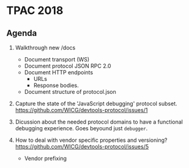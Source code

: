# TPAC 2018


## Agenda

1. Walkthrough new /docs
    - Document transport (WS) 
    - Document protocol JSON RPC 2.0 
    - Document HTTP endpoints
        - URLs
        - Response bodies.
    - Document structure of protocol.json

2.  Capture the state of the 'JavaScript debugging' protocol subset. https://github.com/WICG/devtools-protocol/issues/1

3. Dicussion about the needed protocol domains to have a functional debugging experience. Goes beyound just `debugger`.

3. How to deal with vendor specific properties and versioning? https://github.com/WICG/devtools-protocol/issues/5
	- Vendor prefixing
